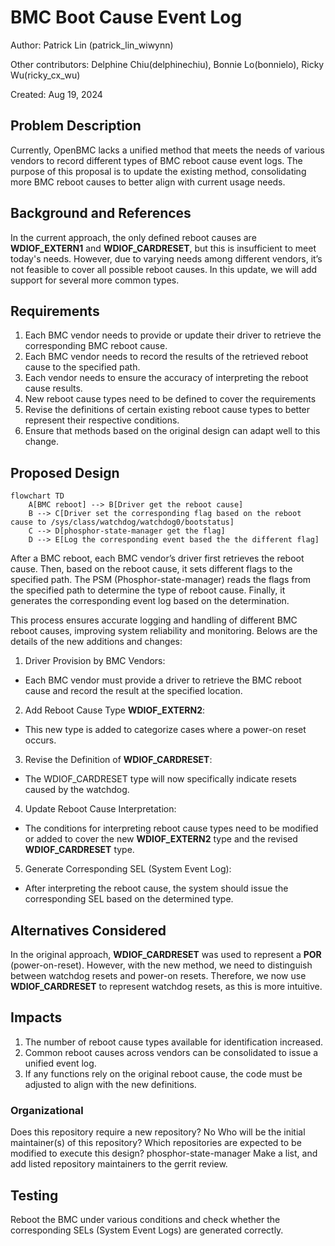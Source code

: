 # BMC Boot Cause Event Log

Author: Patrick Lin (patrick_lin_wiwynn)

Other contributors: Delphine Chiu(delphinechiu), Bonnie Lo(bonnielo), 
Ricky Wu(ricky_cx_wu) 

Created: Aug 19, 2024

## Problem Description

Currently, OpenBMC lacks a unified method that meets the needs of various
vendors to record different types of BMC reboot cause event logs. The
purpose of this proposal is to update the existing method, consolidating
more BMC reboot causes to better align with current usage needs.

## Background and References

In the current approach, the only defined reboot causes are **WDIOF_EXTERN1**
and **WDIOF_CARDRESET**, but this is insufficient to meet today's needs.
However, due to varying needs among different vendors, it’s not feasible to
cover all possible reboot causes. In this update, we will add support for
several more common types.

## Requirements

1. Each BMC vendor needs to provide or update their driver to retrieve the 
corresponding BMC reboot cause.
2. Each BMC vendor needs to record the results of the retrieved reboot cause
to the specified path.
3. Each vendor needs to ensure the accuracy of interpreting the reboot cause
results.
3. New reboot cause types need to be defined to cover the requirements
4. Revise the definitions of certain existing reboot cause types to better
represent their respective conditions.
5. Ensure that methods based on the original design can adapt well to this
change.

## Proposed Design

```mermaid
flowchart TD
    A[BMC reboot] --> B[Driver get the reboot cause]
    B --> C[Driver set the corresponding flag based on the reboot cause to /sys/class/watchdog/watchdog0/bootstatus]
    C --> D[phosphor-state-manager get the flag]
    D --> E[Log the corresponding event based the the different flag]
```



After a BMC reboot, each BMC vendor’s driver first retrieves the reboot cause.
Then, based on the reboot cause, it sets different flags to the specified 
path. The PSM (Phosphor-state-manager) reads the flags from the specified 
path to determine the type of reboot cause. Finally, it generates the 
corresponding event log based on the determination.

This process ensures accurate logging and handling of different BMC reboot 
causes, improving system reliability and monitoring. Belows are the details
of the new additions and changes:


1. Driver Provision by BMC Vendors:
- Each BMC vendor must provide a driver to retrieve the BMC reboot cause and
  record the result at the specified location.

2. Add Reboot Cause Type **WDIOF_EXTERN2**:
- This new type is added to categorize cases where a power-on reset occurs.

3. Revise the Definition of **WDIOF_CARDRESET**:
- The WDIOF_CARDRESET type will now specifically indicate resets caused by the
watchdog.

4. Update Reboot Cause Interpretation:
- The conditions for interpreting reboot cause types need to be modified or 
  added to cover the new **WDIOF_EXTERN2** type and the revised **WDIOF_CARDRESET**
  type.

5. Generate Corresponding SEL (System Event Log):
- After interpreting the reboot cause, the system should issue the corresponding
 SEL based on the determined type.

## Alternatives Considered

In the original approach, **WDIOF_CARDRESET** was used to represent a **POR**
(power-on-reset). However, with the new method, we need to distinguish between
watchdog resets and power-on resets. Therefore, we now use **WDIOF_CARDRESET** to
represent watchdog resets, as this is more intuitive.

## Impacts

1. The number of reboot cause types available for identification increased.
2. Common reboot causes across vendors can be consolidated to issue a unified
event log.
3. If any functions rely on the original reboot cause, the code must be
adjusted to align with the new definitions.

### Organizational

Does this repository require a new repository? No
Who will be the initial maintainer(s) of this repository?
Which repositories are expected to be modified to execute this design? 
phosphor-state-manager
Make a list, and add listed repository maintainers to the gerrit review.

## Testing

Reboot the BMC under various conditions and check whether the corresponding
SELs (System Event Logs) are generated correctly.